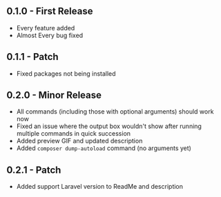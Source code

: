 ## 0.1.0 - First Release
* Every feature added
* Almost Every bug fixed

## 0.1.1 - Patch
* Fixed packages not being installed

## 0.2.0 - Minor Release
* All commands (including those with optional arguments) should work now
* Fixed an issue where the output box wouldn't show after running multiple commands in quick succession
* Added preview GIF and updated description
* Added `composer dump-autoload` command (no arguments yet)

## 0.2.1 - Patch
* Added support Laravel version to ReadMe and description
